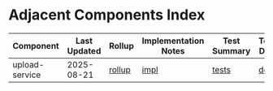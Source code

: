 # Adjacent Components Index

| Component | Last Updated | Rollup | Implementation Notes | Test Summary | Tech Debt |
|-----------|--------------|--------|--------------------|--------------|-----------|
| upload-service | 2025-08-21 | [rollup](/docs/summaries/rollups/upload-service_rollup.md) | [impl](/docs/initiatives/system/upload_refactor/003/CONTEXT003.md) | [tests](/docs/initiatives/system/upload_refactor/003/TESTING_INFRASTRUCTURE.md) | [debt](/docs/initiatives/system/upload_refactor/003/TODO003_phase8_testing_summary.md) |